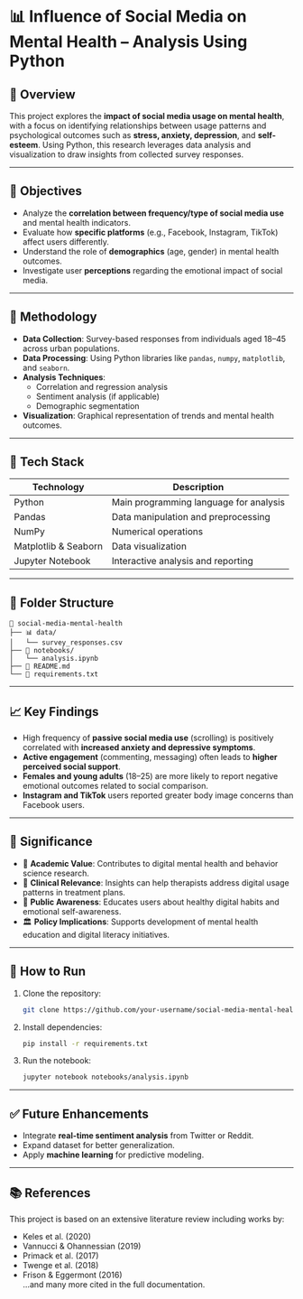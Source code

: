 # 📊 Influence of Social Media on Mental Health – Analysis Using Python

## 🧠 Overview
This project explores the **impact of social media usage on mental health**, with a focus on identifying relationships between usage patterns and psychological outcomes such as **stress, anxiety, depression**, and **self-esteem**. Using Python, this research leverages data analysis and visualization to draw insights from collected survey responses.

---

## 🎯 Objectives

- Analyze the **correlation between frequency/type of social media use** and mental health indicators.
- Evaluate how **specific platforms** (e.g., Facebook, Instagram, TikTok) affect users differently.
- Understand the role of **demographics** (age, gender) in mental health outcomes.
- Investigate user **perceptions** regarding the emotional impact of social media.

---

## 🧪 Methodology

- **Data Collection**: Survey-based responses from individuals aged 18–45 across urban populations.
- **Data Processing**: Using Python libraries like `pandas`, `numpy`, `matplotlib`, and `seaborn`.
- **Analysis Techniques**:
  - Correlation and regression analysis
  - Sentiment analysis (if applicable)
  - Demographic segmentation
- **Visualization**: Graphical representation of trends and mental health outcomes.

---

## 🧰 Tech Stack

| Technology | Description |
|------------|-------------|
| Python     | Main programming language for analysis |
| Pandas     | Data manipulation and preprocessing |
| NumPy      | Numerical operations |
| Matplotlib & Seaborn | Data visualization |
| Jupyter Notebook | Interactive analysis and reporting |

---

## 📂 Folder Structure

```
📁 social-media-mental-health
├── 📊 data/
│   └── survey_responses.csv
├── 📓 notebooks/
│   └── analysis.ipynb
├── 📄 README.md
└── 📄 requirements.txt
```

---

## 📈 Key Findings

- High frequency of **passive social media use** (scrolling) is positively correlated with **increased anxiety and depressive symptoms**.
- **Active engagement** (commenting, messaging) often leads to **higher perceived social support**.
- **Females and young adults** (18–25) are more likely to report negative emotional outcomes related to social comparison.
- **Instagram and TikTok** users reported greater body image concerns than Facebook users.

---

## 📌 Significance

- 🧬 **Academic Value**: Contributes to digital mental health and behavior science research.
- 🧠 **Clinical Relevance**: Insights can help therapists address digital usage patterns in treatment plans.
- 📢 **Public Awareness**: Educates users about healthy digital habits and emotional self-awareness.
- 🏛️ **Policy Implications**: Supports development of mental health education and digital literacy initiatives.

---

## 📄 How to Run

1. Clone the repository:
   ```bash
   git clone https://github.com/your-username/social-media-mental-health.git
   ```
2. Install dependencies:
   ```bash
   pip install -r requirements.txt
   ```
3. Run the notebook:
   ```bash
   jupyter notebook notebooks/analysis.ipynb
   ```

---

## ✅ Future Enhancements

- Integrate **real-time sentiment analysis** from Twitter or Reddit.
- Expand dataset for better generalization.
- Apply **machine learning** for predictive modeling.

---

## 📚 References

This project is based on an extensive literature review including works by:
- Keles et al. (2020)
- Vannucci & Ohannessian (2019)
- Primack et al. (2017)
- Twenge et al. (2018)
- Frison & Eggermont (2016)  
…and many more cited in the full documentation.
